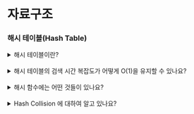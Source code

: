 # 자료구조

### 해시 테이블(Hash Table)

<details>

<summary>해시 테이블이란?</summary>
<p>

해시 테이블은 key-value 쌍으로 값을 저장하는 자료구조로, 검색 시간 복잡도 `O(1)` 을 가지고 있는 것이 특징입니다.
</details>

<br>

<details>
<summary>해시 테이블의 검색 시간 복잡도가 어떻게 O(1)을 유지할 수 있나요?</summary>
<div>
내부적으로 버킷(배열)을 사용하여 데이터를 저장하기 때문입니다

해시 테이블은 각각의 key 값에 hash function 을 적용해 배열의 고유한 index 를 생성하고, 이 index 를 활용하여 값을 저장하거나 검색합니다.

여기서 실제 값이 저장되는 장소를 버킷 또는 슬롯 이라고 합니다.
</div>
</details>

<br>

<details>
<summary>해시 함수에는 어떤 것들이 있나요?</summary>
<div>
hash function 에서 가장 중요한 것은 고유한 인덱스 값을 설정하는 것
</div>
</details>

<br>

<details>
<summary>Hash Collision 에 대하여 알고 있나요?</summary>
<div>
Hash table 에서 key 값은 무한하지만, Hash function 을 통해 나온 hash 값은 유한합니다.
따라서 특정 hash 값(index) 이 겹치는 key 가 존재할 수 밖에 없습니다.
이렇게 서로 다른 key에 대해서 같은 hash 값을 갖는 경우를 hash collision 이라고 합니다.

<br>

이를 해결하는 방법은 chaining 방식, open addressing 방식이 있습니다.
chaining 은 인덱스의 버킷을 연결 리스트로 구현해 
</div>
</details>

